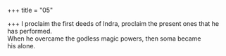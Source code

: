 +++
title = "05"

+++
I proclaim the first deeds of Indra, proclaim the present ones that he has  performed.  
When he overcame the godless magic powers, then soma became  
his alone.  